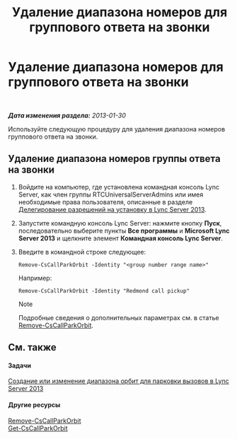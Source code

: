 ﻿---
title: Удаление диапазона номеров для группового ответа на звонки
TOCTitle: Удаление диапазона номеров для группового ответа на звонки
ms:assetid: 521891f3-7a5d-45de-92dc-d57025453159
ms:mtpsurl: https://technet.microsoft.com/ru-ru/library/JJ945629(v=OCS.15)
ms:contentKeyID: 52058232
ms.date: 05/19/2016
mtps_version: v=OCS.15
ms.translationtype: HT
---

# Удаление диапазона номеров для группового ответа на звонки

 

_**Дата изменения раздела:** 2013-01-30_

Используйте следующую процедуру для удаления диапазона номеров группового ответа на звонки.

## Удаление диапазона номеров группы ответа на звонки

1.  Войдите на компьютер, где установлена командная консоль Lync Server, как член группы RTCUniversalServerAdmins или имея необходимые права пользователя, описанные в разделе [Делегирование разрешений на установку в Lync Server 2013](lync-server-2013-delegate-setup-permissions.md).

2.  Запустите командную консоль Lync Server: нажмите кнопку **Пуск**, последовательно выберите пункты **Все программы** и **Microsoft Lync Server 2013** и щелкните элемент **Командная консоль Lync Server**.

3.  Введите в командной строке следующее:
    
        Remove-CsCallParkOrbit -Identity "<group number range name>" 
    
    Например:
    
        Remove-CsCallParkOrbit -Identity "Redmond call pickup"
    
    > [!note]  
    > Подробные сведения о дополнительных параметрах см. в статье <a href="https://docs.microsoft.com/en-us/powershell/module/skype/Remove-CsCallParkOrbit">Remove-CsCallParkOrbit</a>.

## См. также

#### Задачи

[Создание или изменение диапазона орбит для парковки вызовов в Lync Server 2013](lync-server-2013-create-or-modify-a-call-park-orbit-range.md)  

#### Другие ресурсы

[Remove-CsCallParkOrbit](https://docs.microsoft.com/en-us/powershell/module/skype/Remove-CsCallParkOrbit)  
[Get-CsCallParkOrbit](https://docs.microsoft.com/en-us/powershell/module/skype/Get-CsCallParkOrbit)

